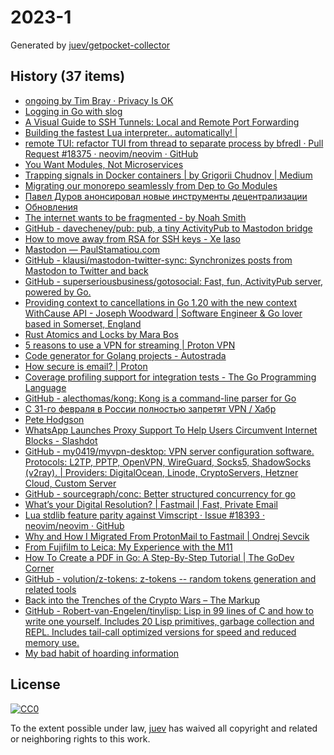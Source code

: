 # 2023-1

Generated by [juev/getpocket-collector](https://github.com/juev/getpocket-collector)

## History (37 items)

- [ongoing by Tim Bray · Privacy Is OK](https://www.tbray.org/ongoing/When/202x/2022/12/29/Privacy-is-OK)
- [Logging in Go with slog](https://thedevelopercafe.com/articles/logging-in-go-with-slog-a7bb489755c2)
- [A Visual Guide to SSH Tunnels: Local and Remote Port Forwarding](https://iximiuz.com/en/posts/ssh-tunnels/)
- [Building the fastest Lua interpreter.. automatically! |](https://sillycross.github.io/2022/11/22/2022-11-22/)
- [remote TUI: refactor TUI from thread to separate process by bfredl · Pull Request #18375 · neovim/neovim · GitHub](https://github.com/neovim/neovim/pull/18375)
- [You Want Modules, Not Microservices](http://blogs.newardassociates.com/blog/2023/you-want-modules-not-microservices.html)
- [Trapping signals in Docker containers | by Grigorii Chudnov | Medium](https://medium.com/@gchudnov/trapping-signals-in-docker-containers-7a57fdda7d86)
- [Migrating our monorepo seamlessly from Dep to Go Modules](https://monzo.com/blog/2022/09/29/migrating-our-monorepo-seamlessly-from-dep-to-go-modules/)
- [Павел Дуров анонсировал новые инструменты децентрализации](https://kod.ru/paviel-durov-anons-decentralization)
- [Обновления](https://grishaev.me/no-update/)
- [The internet wants to be fragmented - by Noah Smith](https://www.noahpinion.blog/p/the-internet-wants-to-be-fragmented)
- [GitHub - davecheney/pub: pub, a tiny ActivityPub to Mastodon bridge](https://github.com/davecheney/pub)
- [How to move away from RSA for SSH keys - Xe Iaso](https://xeiaso.net/blog/move-away-rsa-ssh)
- [Mastodon — PaulStamatiou.com](https://paulstamatiou.com/mastodon/)
- [GitHub - klausi/mastodon-twitter-sync: Synchronizes posts from Mastodon to Twitter and back](https://github.com/klausi/mastodon-twitter-sync)
- [GitHub - superseriousbusiness/gotosocial: Fast, fun, ActivityPub server, powered by Go.](https://github.com/superseriousbusiness/gotosocial)
- [Providing context to cancellations in Go 1.20 with the new context WithCause API - Joseph Woodward | Software Engineer & Go lover based in Somerset, England](https://josephwoodward.co.uk/2023/01/context-cancellation-cause-with-cancel-cause)
- [Rust Atomics and Locks by Mara Bos](https://marabos.nl/atomics/)
- [5 reasons to use a VPN for streaming | Proton VPN](https://protonvpn.com/blog/reasons-to-use-vpn-for-streaming/)
- [Code generator for Golang projects - Autostrada](https://autostrada.dev)
- [How secure is email? | Proton](https://proton.me/blog/how-secure-is-email)
- [Coverage profiling support for integration tests - The Go Programming Language](https://go.dev/testing/coverage/)
- [GitHub - alecthomas/kong: Kong is a command-line parser for Go](https://github.com/alecthomas/kong)
- [С 31-го февраля в России полностью запретят VPN / Хабр](https://habr.com/ru/companies/amnezia/articles/709108/)
- [Pete Hodgson](https://blog.thepete.net/blog/2019/05/10/6-practices-for-effective-pull-requests/)
- [WhatsApp Launches Proxy Support To Help Users Circumvent Internet Blocks - Slashdot](https://yro.slashdot.org/story/23/01/05/168248/whatsapp-launches-proxy-support-to-help-users-circumvent-internet-blocks)
- [GitHub - my0419/myvpn-desktop: VPN server configuration software. Protocols: L2TP, PPTP, OpenVPN, WireGuard, Socks5, ShadowSocks (v2ray). | Providers: DigitalOcean, Linode, CryptoServers, Hetzner Cloud, Custom Server](https://github.com/my0419/myvpn-desktop)
- [GitHub - sourcegraph/conc: Better structured concurrency for go](https://github.com/sourcegraph/conc)
- [What’s your Digital Resolution? | Fastmail | Fast, Private Email](https://www.fastmail.com/blog/digital-resolution-2023/)
- [Lua stdlib feature parity against Vimscript · Issue #18393 · neovim/neovim · GitHub](https://github.com/neovim/neovim/issues/18393)
- [Why and How I Migrated From ProtonMail to Fastmail | Ondrej Sevcik](https://ondrejsevcik.com/blog/migrating-from-protonmail-to-fastmail)
- [From Fujifilm to Leica: My Experience with the M11](https://arslan.io/2023/01/06/from-fujifilm-to-leica-my-experience-with-the-m11/)
- [How To Create a PDF in Go: A Step-By-Step Tutorial | The GoDev Corner](https://medium.com/the-godev-corner/how-to-create-a-pdf-in-go-157355429a94)
- [GitHub - volution/z-tokens: z-tokens -- random tokens generation and related tools](https://github.com/volution/z-tokens)
- [Back into the Trenches of the Crypto Wars – The Markup](https://themarkup.org/hello-world/2023/01/07/back-into-the-trenches-of-the-crypto-wars)
- [GitHub - Robert-van-Engelen/tinylisp: Lisp in 99 lines of C and how to write one yourself. Includes 20 Lisp primitives, garbage collection and REPL. Includes tail-call optimized versions for speed and reduced memory use.](https://github.com/Robert-van-Engelen/tinylisp)
- [My bad habit of hoarding information](https://andreisurugiu.com/blog/bad-habit)

## License

[![CC0](https://mirrors.creativecommons.org/presskit/buttons/88x31/svg/cc-zero.svg)](https://creativecommons.org/publicdomain/zero/1.0/)

To the extent possible under law, [juev](https://github.com/juev) has waived all copyright and related or neighboring rights to this work.
